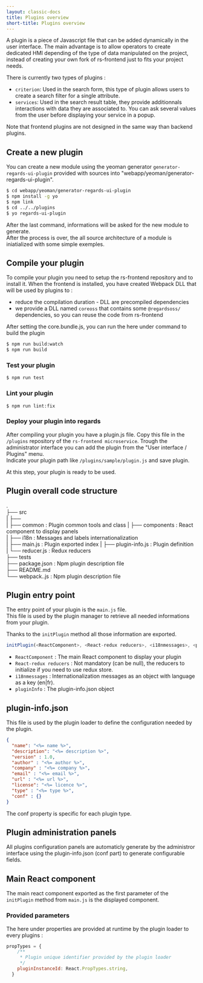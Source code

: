 ```yaml
---
layout: classic-docs
title: Plugins overview
short-title: Plugins overview
---
```


A plugin is a piece of Javascript file that can be added dynamically in the user interface. 
The main advantage is to allow operators to create dedicated HMI depending of the type of data manipulated 
on the project, instead of creating your own fork of rs-frontend just to fits your project needs.

There is currently two types of plugins :
 - `criterion`: Used in the search form, this type of plugin allows users to create a search filter for a single attribute.
 - `services`: Used in the search result table, they provide additionnals interactions with data they are associated to. You can ask several values from the user before displaying your service in a popup.

Note that frontend plugins are not designed in the same way than backend plugins.

## Create a new plugin

You can create a new module using the yeoman generator `generator-regards-ui-plugin` provided with sources into "webapp/yeoman/generator-regards-ui-plugin".  

```bash
$ cd webapp/yeoman/generator-regards-ui-plugin
$ npm install -g yo
$ npm link
$ cd ../../plugins
$ yo regards-ui-plugin
```
After the last command, informations will be asked for the new module to generate.    
After the process is over, the all source architecture of a module is iniatialized with some simple exemples.

## Compile your plugin

To compile your plugin you need to setup the rs-frontend repository and to install it. 
When the frontend is installed, you have created Webpack DLL that will be used by plugins to : 
- reduce the compilation duration - DLL are precompiled dependencies
- we provide a DLL named `coreoss` that contains some `@regardsoss/` dependencies, so you can reuse the code from rs-frontend

After setting the core.bundle.js, you can run the here under command to build the plugin

```bash
$ npm run build:watch
$ npm run build
```

### Test your plugin

```bash
$ npm run test 
```

### Lint your plugin

```bash
$ npm run lint:fix 
```

### Deploy your plugin into regards 

After compiling your plugin you have a plugin.js file. Copy this file in the `/plugins` repository of the `rs-frontend microservice`.
Trough the administrator interface you can add the plugin from the "User interface / Plugins" menu.  
Indicate your plugin path like `/plugins/sample/plugin.js` and save plugin.  

At this step, your plugin is ready to be used.

## Plugin overall code structure

.  
 ├── src  
 |   ├──   
 |   ├── common          : Plugin common tools and class
 |   ├── components      : React component to display panels  
 |   ├── i18n            : Messages and labels internationalization      
 |   ├── main.js         : Plugin exported index
 |   ├── plugin-info.js  : Plugin definition  
 |   └── reducer.js      : Redux reducers    
 ├── tests  
 ├── package.json        : Npm plugin description file  
 ├── README.md  
 └── webpack.<mode>.js   : Npm plugin description file  

 
## Plugin entry point

 The entry point of your plugin is the `main.js` file.  
 This file is used by the plugin manager to retrieve all needed informations from your plugin.  
 
 Thanks to the `initPlugin` method all those information are exported.
 
 ```js
initPlugin(<ReactComponent>, <React-redux reducers>, <i18nmessages>, <pluginInfo>)
```
- `ReactComponent` : The main React component to display your plugin
- `React-redux reducers` : Not mandatory (can be null), the reducers to initialize if you need to use redux store.
- `i18nmessages` : Internationalization messages as an object with language as a key (en|fr).
- `pluginInfo` : The plugin-info.json object

 

## plugin-info.json

This file is used by the plugin loader to define the configuration needed by the plugin.

```json
{
  "name": "<%= name %>",
  "description": "<%= description %>",
  "version" : 1.0,
  "author" : "<%= author %>",
  "company" : "<%= company %>",
  "email" : "<%= email %>",
  "url" : "<%= url %>",
  "license": "<%= licence %>",
  "type" : "<%= type %>",
  "conf" : {}
}

```

The conf property is specific for each plugin type.

## Plugin administration panels

All plugins configuration panels are automaticly generate by the administror interface using the plugin-info.json (conf part) to generate configurable fields.

## Main React component 

The main react component exported as the first parameter of the `initPlugin` method from `main.js` is the displayed component.

### Provided parameters

The here under properties are provided at runtime by the plugin loader to every plugins :
```js
propTypes = {
    /**
     * Plugin unique identifier provided by the plugin loader
     */
    pluginInstanceId: React.PropTypes.string,
  }
```